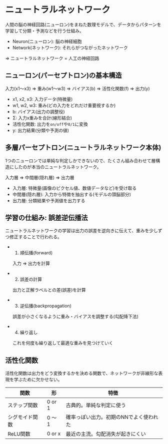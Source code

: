 # ニュートラルネットワーク

人間の脳の神経回路(ニューロン)をまねた数理モデルで、データからパターンを学習して分類・予測などを行う仕組み。

- Neuron(ニューロン): 脳の神経細胞
- Network(ネットワーク): それらがつながったネットワーク

=> ニュートラルネットワーク = 人工の神経回路

## ニューロン(パーセプトロン)の基本構造

入力(x1～x3) => 重み(w1～w3) => バイアス(b) => 活性化関数(f) => 出力(y)

- x1, x2, x3: 入力データ(特微量)
- w1, w2, w3: 重み(どの入力をどれだけ重要視するか)
- b: バイアス(出力の調整役)
- Σ: 入力x重みを合計(線形結合)
- 活性化関数: 出力を`on/off`や`0/1`に変換
- y: 出力結果(分類や予測の値)

## 多層パーセプトロン(ニュートラルネットワーク本体)

1つのニューロンでは単純な判定しかできないので、たくさん組み合わせて層構造にしたのが本当のニュートラルネットワーク。

入力層 => 中間層(隠れ層) => 出力層

- 入力層: 特微量(画像のピクセル値、数値データなど)を受け取る
- 中間層(隠れ層): 入力から特徴を抽出する(モデルの頭脳部分)
- 出力層: 分類結果や予測値を出力する

## 学習の仕組み: 誤差逆伝播法

ニュートラルネットワークの学習は出力の誤差を逆向きに伝えて、重みを少しずつ修正することで行われる。

- 1. 順伝播(forward)

  入力 => 出力を計算

- 2. 誤差の計算

  出力と正解ラベルとの差(誤差)を計算

- 3. 逆伝播(backpropagation)

  誤差が小さくなるように重み・バイアスを調整する(勾配降下法)

- 4. 繰り返し

  これを何度も繰り返して最適な重みを見つけていく

## 活性化関数

活性化関数は出力をどう変換するかを決める関数で、ネットワークが非線形な表現を学ぶために欠かせない。

| 関数           | 形     | 特徴                                   |
|----------------|--------|----------------------------------------|
| ステップ関数   | 0 or 1 | 古典的。単純な判定に使う               |
| シグモイド関数 | 0 ～ 1 | 確率っぽい出力。初期のNNでよく使われた |
| ReLU関数       | 0 or x | 最近の主流。勾配消失が起きにくい       |

